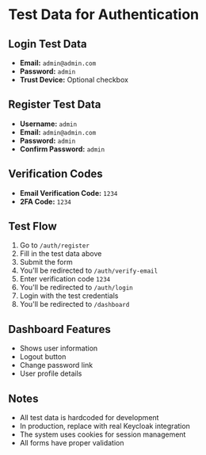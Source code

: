 # Test Data for Authentication

## Login Test Data
- **Email:** `admin@admin.com`
- **Password:** `admin`
- **Trust Device:** Optional checkbox

## Register Test Data
- **Username:** `admin`
- **Email:** `admin@admin.com`
- **Password:** `admin`
- **Confirm Password:** `admin`

## Verification Codes
- **Email Verification Code:** `1234`
- **2FA Code:** `1234`

## Test Flow
1. Go to `/auth/register`
2. Fill in the test data above
3. Submit the form
4. You'll be redirected to `/auth/verify-email`
5. Enter verification code `1234`
6. You'll be redirected to `/auth/login`
7. Login with the test credentials
8. You'll be redirected to `/dashboard`

## Dashboard Features
- Shows user information
- Logout button
- Change password link
- User profile details

## Notes
- All test data is hardcoded for development
- In production, replace with real Keycloak integration
- The system uses cookies for session management
- All forms have proper validation
